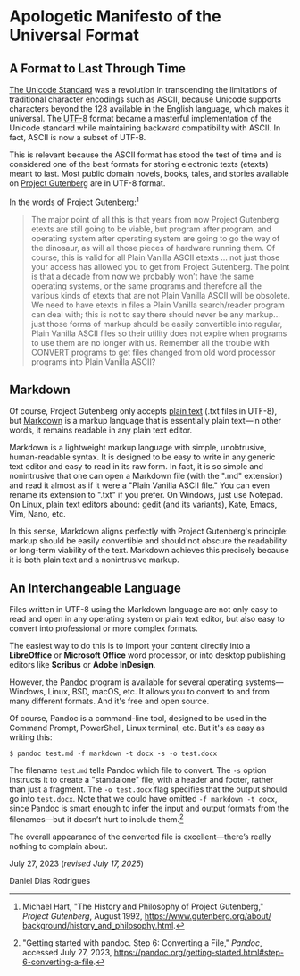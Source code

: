 # Apologetic Manifesto of the Universal Format

## A Format to Last Through Time

[The Unicode Standard](https://en.wikipedia.org/wiki/Unicode) was a revolution in transcending the limitations of traditional character encodings such as ASCII, because Unicode supports characters beyond the 128 available in the English language, which makes it universal. The [UTF-8](https://en.wikipedia.org/wiki/UTF-8) format became a masterful implementation of the Unicode standard while maintaining backward compatibility with ASCII. In fact, ASCII is now a subset of UTF-8.

This is relevant because the ASCII format has stood the test of time and is considered one of the best formats for storing electronic texts (etexts) meant to last. Most public domain novels, books, tales, and stories available on [Project Gutenberg](https://www.gutenberg.org) are in UTF-8 format.

In the words of Project Gutenberg:[^1]

> The major point of all this is that years from now Project Gutenberg etexts are still going to be viable, but program after program, and operating system after operating system are going to go the way of the dinosaur, as will all those pieces of hardware running them. Of course, this is valid for all Plain Vanilla ASCII etexts … not just those your access has allowed you to get from Project Gutenberg. The point is that a decade from now we probably won’t have the same operating systems, or the same programs and therefore all the various kinds of etexts that are not Plain Vanilla ASCII will be obsolete. We need to have etexts in files a Plain Vanilla search/reader program can deal with; this is not to say there should never be any markup... just those forms of markup should be easily convertible into regular, Plain Vanilla ASCII files so their utility does not expire when programs to use them are no longer with us. Remember all the trouble with CONVERT programs to get files changed from old word processor programs into Plain Vanilla ASCII?

## Markdown

Of course, Project Gutenberg only accepts [plain text](https://en.wikipedia.org/wiki/Plain_text) (.txt files in UTF-8), but [Markdown](https://en.wikipedia.org/wiki/Markdown) is a markup language that is essentially plain text—in other words, it remains readable in any plain text editor.

Markdown is a lightweight markup language with simple, unobtrusive, human-readable syntax. It is designed to be easy to write in any generic text editor and easy to read in its raw form. In fact, it is so simple and nonintrusive that one can open a Markdown file (with the ".md" extension) and read it almost as if it were a "Plain Vanilla ASCII file." You can even rename its extension to ".txt" if you prefer. On Windows, just use Notepad. On Linux, plain text editors abound: gedit (and its variants), Kate, Emacs, Vim, Nano, etc.

In this sense, Markdown aligns perfectly with Project Gutenberg's principle: markup should be easily convertible and should not obscure the readability or long-term viability of the text. Markdown achieves this precisely because it is both plain text and a nonintrusive markup.

## An Interchangeable Language

Files written in UTF-8 using the Markdown language are not only easy to read and open in any operating system or plain text editor, but also easy to convert into professional or more complex formats.

The easiest way to do this is to import your content directly into a **LibreOffice** or **Microsoft Office** word processor, or into desktop publishing editors like **Scribus** or **Adobe InDesign**.

However, the [Pandoc](https://pandoc.org/) program is available for several operating systems—Windows, Linux, BSD, macOS, etc. It allows you to convert to and from many different formats. And it's free and open source.

Of course, Pandoc is a command-line tool, designed to be used in the Command Prompt, PowerShell, Linux terminal, etc. But it's as easy as writing this:

```console
$ pandoc test.md -f markdown -t docx -s -o test.docx
```

The filename `test.md` tells Pandoc which file to convert. The `-s` option instructs it to create a "standalone" file, with a header and footer, rather than just a fragment. The `-o test.docx` flag specifies that the output should go into `test.docx`. Note that we could have omitted `-f markdown -t docx`, since Pandoc is smart enough to infer the input and output formats from the filenames—but it doesn’t hurt to include them.[^2]

The overall appearance of the converted file is excellent—there’s really nothing to complain about.

July 27, 2023 (_revised July 17, 2025_)

Daniel Dias Rodrigues

[^1]: Michael Hart, "The History and Philosophy of Project Gutenberg," *Project Gutenberg*, August 1992, [https://www.gutenberg.org/about/<wbr>background/history\_and\_<wbr>philosophy.html](https://www.gutenberg.org/about/background/history_and_philosophy.html#the-project-gutenberg-philosophy-continued-2).

[^2]: "Getting started with pandoc. Step 6: Converting a File," *Pandoc*, accessed July 27, 2023, https://pandoc.org/getting-started.html#step-6-converting-a-file.